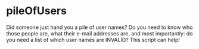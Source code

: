 pileOfUsers
===========

Did someone just hand you a pile of user names? Do you need to know who those people are, what their e-mail addresses are, and most importantly: do you need a list of which user names are INVALID? This script can help!

